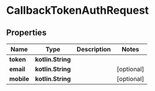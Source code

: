 
# CallbackTokenAuthRequest

## Properties
Name | Type | Description | Notes
------------ | ------------- | ------------- | -------------
**token** | **kotlin.String** |  | 
**email** | **kotlin.String** |  |  [optional]
**mobile** | **kotlin.String** |  |  [optional]



